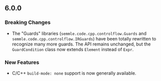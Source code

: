 ## 6.0.0

### Breaking Changes

* The "Guards" libraries (`semmle.code.cpp.controlflow.Guards` and `semmle.code.cpp.controlflow.IRGuards`) have been totally rewritten to recognize many more guards. The API remains unchanged, but the `GuardCondition` class now extends `Element` instead of `Expr`.

### New Features

* C/C++ `build-mode: none` support is now generally available.
